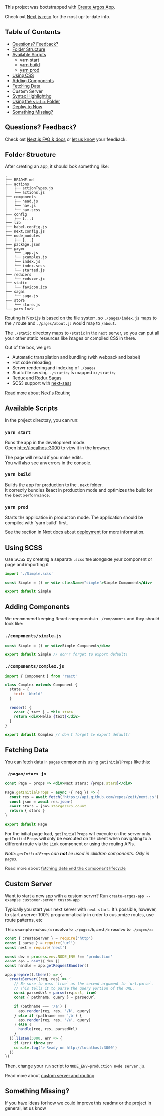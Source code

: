 This project was bootstrapped with [Create Argos App](https://github.com/owennicol/create-argos-app).

Check out [Next.js repo](https://github.com/zeit/next.js) for the most up-to-date info.

## Table of Contents

- [Questions? Feedback?](#questions-feedback)
- [Folder Structure](#folder-structure)
- [Available Scripts](#available-scripts)
  - [yarn start](#yarn-start)
  - [yarn build](#yarn-build)
  - [yarn prod](#yarn-prod)
- [Using CSS](#using-css)
- [Adding Components](#adding-components)
- [Fetching Data](#fetching-data)
- [Custom Server](#custom-server)
- [Syntax Highlighting](#syntax-highlighting)
- [Using the `static` Folder](#using-the-static-folder)
- [Deploy to Now](#deploy-to-now)
- [Something Missing?](#something-missing)

## Questions? Feedback?

Check out [Next.js FAQ & docs](https://github.com/zeit/next.js#faq) or [let us know](https://github.com/segmentio/create-next-app/issues) your feedback.

## Folder Structure

After creating an app, it should look something like:

```
.
├── README.md
├── actions
│   ├── actionTypes.js
│   └── actions.js
├── components
│   ├── head.js
│   └── nav.js
│   └── nav.scss
├── config
│   ├── [...]
├── lib
├── babel.config.js
├── next.config.js
├── node_modules
│   ├── [...]
├── package.json
├── pages
│   └── _app.js
│   └── examples.js
│   └── index.js
│   └── index.scss
│   └── started.js
├── reducers
│   └── reducer.js
├── static
│   └── favicon.ico
├── sagas
│   └── saga.js
├── store
│   └── store.js
└── yarn.lock
```

Routing in Next.js is based on the file system, so `./pages/index.js` maps to the `/` route and
`./pages/about.js` would map to `/about`.

The `./static` directory maps to `/static` in the `next` server, so you can put all your
other static resources like images or compiled CSS in there.

Out of the box, we get:

- Automatic transpilation and bundling (with webpack and babel)
- Hot code reloading
- Server rendering and indexing of `./pages`
- Static file serving. `./static/` is mapped to `/static/`
- Redux and Redux Sagas
- SCSS support with [next-sass](https://github.com/zeit/next-plugins/tree/master/packages/next-sass)

Read more about [Next's Routing](https://github.com/zeit/next.js#routing)

## Available Scripts

In the project directory, you can run:

### `yarn start`

Runs the app in the development mode.<br>
Open [http://localhost:3000](http://localhost:3000) to view it in the browser.

The page will reload if you make edits.<br>
You will also see any errors in the console.

### `yarn build`

Builds the app for production to the `.next` folder.<br>
It correctly bundles React in production mode and optimizes the build for the best performance.

### `yarn prod`

Starts the application in production mode.
The application should be compiled with \`yarn build\` first.

See the section in Next docs about [deployment](https://github.com/zeit/next.js/wiki/Deployment) for more information.

## Using SCSS

Use SCSS by creating a separate `.scss` file alongside your component or page and importing it

```jsx
import './Simple.scss'

const Simple = () => <div className="simple">Simple Component</div>

export default Simple
```

## Adding Components

We recommend keeping React components in `./components` and they should look like:

### `./components/simple.js`

```jsx
const Simple = () => <div>Simple Component</div>

export default Simple // don't forget to export default!
```

### `./components/complex.js`

```jsx
import { Component } from 'react'

class Complex extends Component {
  state = {
    text: 'World'
  }

  render() {
    const { text } = this.state
    return <div>Hello {text}</div>
  }
}

export default Complex // don't forget to export default!
```

## Fetching Data

You can fetch data in `pages` components using `getInitialProps` like this:

### `./pages/stars.js`

```jsx
const Page = props => <div>Next stars: {props.stars}</div>

Page.getInitialProps = async ({ req }) => {
  const res = await fetch('https://api.github.com/repos/zeit/next.js')
  const json = await res.json()
  const stars = json.stargazers_count
  return { stars }
}

export default Page
```

For the initial page load, `getInitialProps` will execute on the server only. `getInitialProps` will only be executed on the client when navigating to a different route via the `Link` component or using the routing APIs.

_Note: `getInitialProps` can **not** be used in children components. Only in `pages`._

Read more about [fetching data and the component lifecycle](https://github.com/zeit/next.js#fetching-data-and-component-lifecycle)

## Custom Server

Want to start a new app with a custom server? Run `create-argos-app --example customer-server custom-app`

Typically you start your next server with `next start`. It's possible, however, to start a server 100% programmatically in order to customize routes, use route patterns, etc

This example makes `/a` resolve to `./pages/b`, and `/b` resolve to `./pages/a`:

```jsx
const { createServer } = require('http')
const { parse } = require('url')
const next = require('next')

const dev = process.env.NODE_ENV !== 'production'
const app = next({ dev })
const handle = app.getRequestHandler()

app.prepare().then(() => {
  createServer((req, res) => {
    // Be sure to pass `true` as the second argument to `url.parse`.
    // This tells it to parse the query portion of the URL.
    const parsedUrl = parse(req.url, true)
    const { pathname, query } = parsedUrl

    if (pathname === '/a') {
      app.render(req, res, '/b', query)
    } else if (pathname === '/b') {
      app.render(req, res, '/a', query)
    } else {
      handle(req, res, parsedUrl)
    }
  }).listen(3000, err => {
    if (err) throw err
    console.log('> Ready on http://localhost:3000')
  })
})
```

Then, change your `run` script to `NODE_ENV=production node server.js`.

Read more about [custom server and routing](https://github.com/zeit/next.js#custom-server-and-routing)

## Something Missing?

If you have ideas for how we could improve this readme or the project in general, let us know

